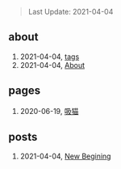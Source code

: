 > Last Update: 2021-04-04

## about
1. 2021-04-04, [tags](about/tags.md)
1. 2021-04-04, [About](about/me.md)
## pages
1. 2020-06-19, [吸猫](pages/吸猫.md)
## posts
1. 2021-04-04, [New Begining](posts/bookmarks.md)